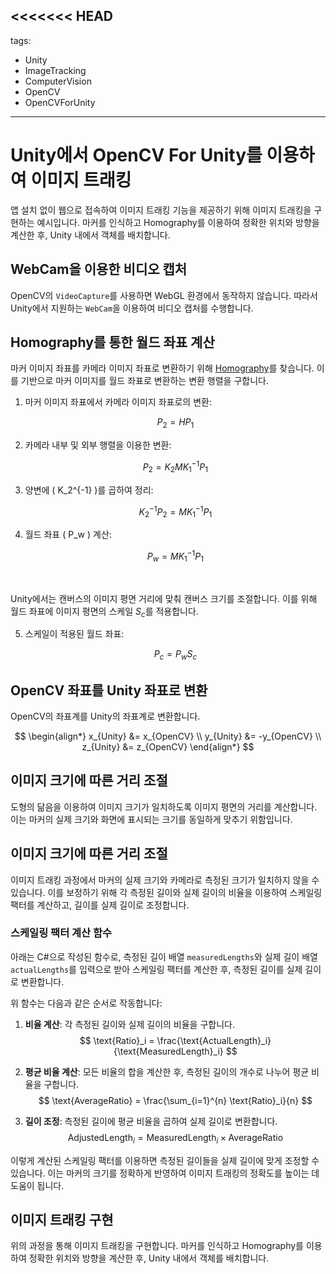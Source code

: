 <<<<<<< HEAD
---
tags:
  - Unity
  - ImageTracking
  - ComputerVision
  - OpenCV
  - OpenCVForUnity
---
# Unity에서 OpenCV For Unity를 이용하여 이미지 트래킹
앱 설치 없이 웹으로 접속하여 이미지 트래킹 기능을 제공하기 위해 이미지 트래킹을 구현하는 예시입니다. 마커를 인식하고 Homography를 이용하여 정확한 위치와 방향을 계산한 후, Unity 내에서 객체를 배치합니다.

## WebCam을 이용한 비디오 캡처
OpenCV의 `VideoCapture`를 사용하면 WebGL 환경에서 동작하지 않습니다. 따라서 Unity에서 지원하는 `WebCam`을 이용하여 비디오 캡처를 수행합니다.

## Homography를 통한 월드 좌표 계산
마커 이미지 좌표를 카메라 이미지 좌표로 변환하기 위해 [Homography](../Homography/Homography.md)를 찾습니다. 이를 기반으로 마커 이미지를 월드 좌표로 변환하는 변환 행렬을 구합니다.

1. 마커 이미지 좌표에서 카메라 이미지 좌표로의 변환:

   $$P_2 = H P_1$$

2. 카메라 내부 및 외부 행렬을 이용한 변환:

   $$P_2 = K_2 M K_1^{-1} P_1$$

3. 양변에 \( K_2^{-1} \)를 곱하여 정리:

   $$K_2^{-1} P_2 = M K_1^{-1} P_1$$

4. 월드 좌표 \( P_w \) 계산:

   $$P_w = M K_1^{-1} P_1$$

<br>

Unity에서는 캔버스의 이미지 평면 거리에 맞춰 캔버스 크기를 조절합니다. 이를 위해 월드 좌표에 이미지 평면의 스케일 $S_c$를 적용합니다.

5. 스케일이 적용된 월드 좌표:

   $$P_c = P_w S_c$$

## OpenCV 좌표를 Unity 좌표로 변환
OpenCV의 좌표계를 Unity의 좌표계로 변환합니다.

$$
\begin{align*}
x_{Unity} &= x_{OpenCV} \\
y_{Unity} &= -y_{OpenCV} \\
z_{Unity} &= z_{OpenCV}
\end{align*}
$$

## 이미지 크기에 따른 거리 조절
도형의 닮음을 이용하여 이미지 크기가 일치하도록 이미지 평면의 거리를 계산합니다. 이는 마커의 실제 크기와 화면에 표시되는 크기를 동일하게 맞추기 위함입니다.

## 이미지 크기에 따른 거리 조절
이미지 트래킹 과정에서 마커의 실제 크기와 카메라로 측정된 크기가 일치하지 않을 수 있습니다. 이를 보정하기 위해 각 측정된 길이와 실제 길이의 비율을 이용하여 스케일링 팩터를 계산하고, 길이를 실제 길이로 조정합니다.

### 스케일링 팩터 계산 함수
아래는 C#으로 작성된 함수로, 측정된 길이 배열 `measuredLengths`와 실제 길이 배열 `actualLengths`를 입력으로 받아 스케일링 팩터를 계산한 후, 측정된 길이를 실제 길이로 변환합니다.

위 함수는 다음과 같은 순서로 작동합니다:

1. **비율 계산**: 각 측정된 길이와 실제 길이의 비율을 구합니다.
   $$
   \text{Ratio}_i = \frac{\text{ActualLength}_i}{\text{MeasuredLength}_i}
   $$

2. **평균 비율 계산**: 모든 비율의 합을 계산한 후, 측정된 길이의 개수로 나누어 평균 비율을 구합니다.
   $$
   \text{AverageRatio} = \frac{\sum_{i=1}^{n} \text{Ratio}_i}{n}
   $$

3. **길이 조정**: 측정된 길이에 평균 비율을 곱하여 실제 길이로 변환합니다.
   $$
   \text{AdjustedLength}_i = \text{MeasuredLength}_i \times \text{AverageRatio}
   $$

이렇게 계산된 스케일링 팩터를 이용하면 측정된 길이들을 실제 길이에 맞게 조정할 수 있습니다. 이는 마커의 크기를 정확하게 반영하여 이미지 트래킹의 정확도를 높이는 데 도움이 됩니다.

## 이미지 트래킹 구현
위의 과정을 통해 이미지 트래킹을 구현합니다. 마커를 인식하고 Homography를 이용하여 정확한 위치와 방향을 계산한 후, Unity 내에서 객체를 배치합니다.